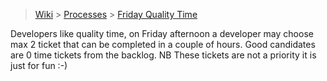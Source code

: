 > [Wiki](Home) > [Processes](Processes) > [Friday Quality Time](Friday-Quality-Time) 

Developers like quality time, on Friday afternoon a developer may choose max 2 ticket that can be completed in a couple of hours. Good candidates are 0 time tickets from the backlog. NB These tickets are not a priority it is just for fun :-)
